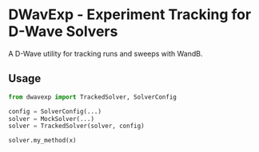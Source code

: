 # DWavExp - Experiment Tracking for D-Wave Solvers

A D-Wave utility for tracking runs and sweeps with WandB.

## Usage

```python
from dwavexp import TrackedSolver, SolverConfig

config = SolverConfig(...)
solver = MockSolver(...)
solver = TrackedSolver(solver, config)

solver.my_method(x)
```
